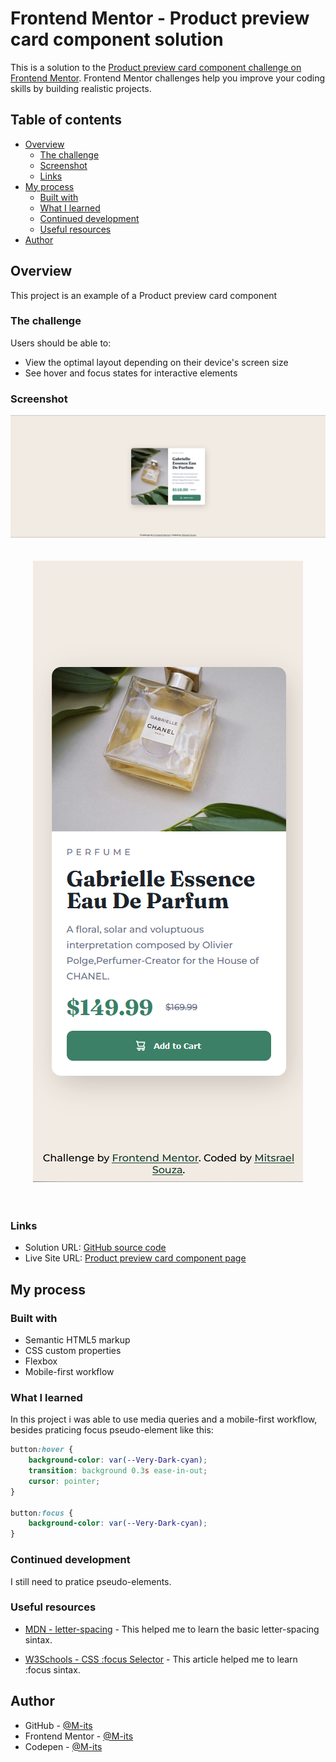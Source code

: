 # Frontend Mentor - Product preview card component solution

This is a solution to the [Product preview card component challenge on Frontend Mentor](https://www.frontendmentor.io/challenges/product-preview-card-component-GO7UmttRfa). Frontend Mentor challenges help you improve your coding skills by building realistic projects. 

## Table of contents

- [Overview](#overview)
  - [The challenge](#the-challenge)
  - [Screenshot](#screenshot)
  - [Links](#links)
- [My process](#my-process)
  - [Built with](#built-with)
  - [What I learned](#what-i-learned)
  - [Continued development](#continued-development)
  - [Useful resources](#useful-resources)
- [Author](#author)

## Overview
  This project is an example of a Product preview card component

### The challenge

Users should be able to:

- View the optimal layout depending on their device's screen size
- See hover and focus states for interactive elements

### Screenshot
<div align="center">
    
  ![Desktop](./design/desktop-solution.png)
  <br /><br /><br />
  ![mobile](./design/mobile-solution.png)
  <br /><br /><br />
  
</div>

### Links

- Solution URL: [GitHub source code](https://github.com/M-its/product-preview-card-component)
- Live Site URL: [Product preview card component page](https://m-its.github.io/product-preview-card-component/)

## My process

### Built with

- Semantic HTML5 markup
- CSS custom properties
- Flexbox
- Mobile-first workflow

### What I learned

In this project i was able to use media queries and a mobile-first workflow, besides praticing focus pseudo-element like this:

```css
button:hover {
    background-color: var(--Very-Dark-cyan);
    transition: background 0.3s ease-in-out;
    cursor: pointer;
}

button:focus {
    background-color: var(--Very-Dark-cyan);
}
```

### Continued development

I still need to pratice pseudo-elements.

### Useful resources

- [MDN - letter-spacing](https://developer.mozilla.org/pt-BR/docs/Web/CSS/letter-spacing) - This helped me to learn the basic letter-spacing sintax.

- [W3Schools - CSS :focus Selector](https://www.w3schools.com/CSSref/sel_focus.php) - This article helped me to learn :focus sintax.

## Author

-   GitHub - [@M-its](https://github.com/M-its)
-   Frontend Mentor - [@M-its](https://www.frontendmentor.io/profile/M-its)
-   Codepen - [@M-its](https://codepen.io/m-its)
